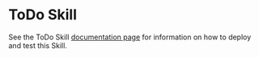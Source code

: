 ﻿
# ToDo Skill

See the ToDo Skill [documentation page](https://github.com/microsoft/botframework-solutions/blob/master/docs/reference/skills/productivity-todo.md) for information on how to deploy and test this Skill.
